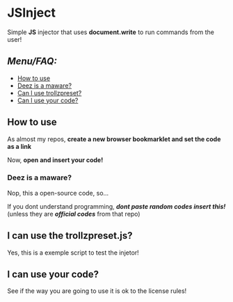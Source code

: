 # JSInject
Simple **JS** injector that uses **document.write** to run commands from the user!

## ***Menu/FAQ:***
- [How to use](#how-to-use)
 - [Deez is a maware?](#deez-is-a-maware)
 - [Can l use trollzpreset?](#can-l-use-trollzpreset)
 - [Can l use your code?](#can-l-use-your-code)
## How to use
As almost my repos, **create a new browser bookmarklet and set the code as a link**

Now, **open and insert your code!**

### Deez is a maware?
Nop, this a open-source code, so...

If you dont understand programming, ***dont paste random codes insert this!*** (unless they are ***official codes*** from that repo)

## l can use the trollzpreset.js?
Yes, this is a exemple script to test the injetor!

## l can use your code?
See if the way you are going to use it is ok to the license rules!
